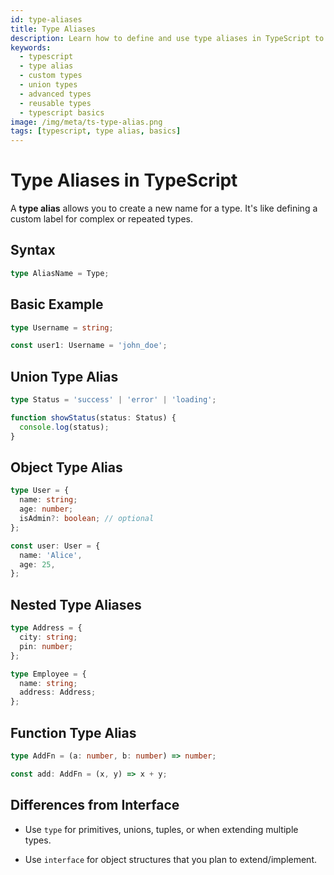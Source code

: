 ```yaml
---
id: type-aliases
title: Type Aliases
description: Learn how to define and use type aliases in TypeScript to create custom, reusable type definitions and simplify complex types.
keywords:
  - typescript
  - type alias
  - custom types
  - union types
  - advanced types
  - reusable types
  - typescript basics
image: /img/meta/ts-type-alias.png
tags: [typescript, type alias, basics]
---
```


# Type Aliases in TypeScript

A **type alias** allows you to create a new name for a type. It's like defining a custom label for complex or repeated types.

## Syntax

```ts
type AliasName = Type;
```

## Basic Example

```ts
type Username = string;

const user1: Username = 'john_doe';
```

## Union Type Alias

```ts
type Status = 'success' | 'error' | 'loading';

function showStatus(status: Status) {
  console.log(status);
}
```

## Object Type Alias

```ts
type User = {
  name: string;
  age: number;
  isAdmin?: boolean; // optional
};

const user: User = {
  name: 'Alice',
  age: 25,
};
```

## Nested Type Aliases

```ts
type Address = {
  city: string;
  pin: number;
};

type Employee = {
  name: string;
  address: Address;
};
```

## Function Type Alias

```ts
type AddFn = (a: number, b: number) => number;

const add: AddFn = (x, y) => x + y;
```

## Differences from Interface

- Use `type` for primitives, unions, tuples, or when extending multiple types.

- Use `interface` for object structures that you plan to extend/implement.
